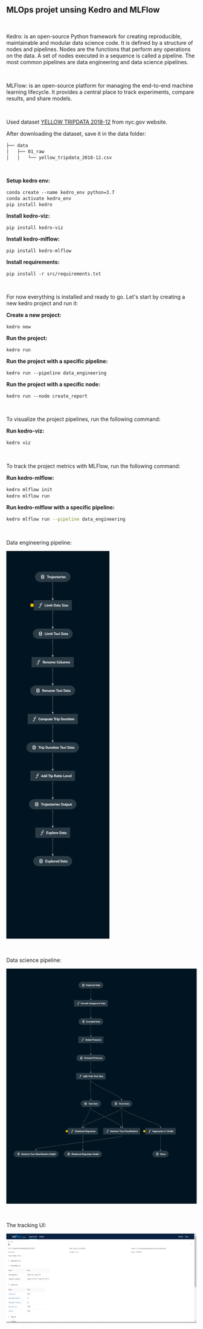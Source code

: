 ## MLOps projet unsing Kedro and MLFlow

<br>

Kedro: is an open-source Python framework for creating reproducible, maintainable
and modular data science code. It is defined by a structure of nodes and pipelines.
Nodes are the functions that perform any operations on the data. A set of nodes
executed in a sequence is called a pipeline. The most common pipelines are data
engineering and data science pipelines.

<br>


MLFlow: is an open-source platform for managing the end-to-end machine learning lifecycle.  It provides a central place to track experiments, compare results, and share models.

<br>

Used dataset [YELLOW TRIPDATA 2018-12](https://www1.nyc.gov/site/tlc/about/tlc-trip-record-data.page) from nyc.gov website.

After downloading the dataset, save it in the data folder:
```
├── data
│   ├── 01_raw
│   │   └── yellow_tripdata_2018-12.csv

```
<br>

**Setup kedro env:**
```
conda create --name kedro_env python=3.7
conda activate kedro_env
pip install kedro
```
**Install kedro-viz:**
```
pip install kedro-viz
```
**Install kedro-mlflow:**
```
pip install kedro-mlflow
```
**Install requirements:**
```
pip install -r src/requirements.txt
```

<br>

For now everything is installed and ready to go. Let's start by creating a new kedro project and run it:

**Create a new project:**
```
kedro new
```

**Run the project:**
```
kedro run
```

**Run the project with a specific pipeline:**
```
kedro run --pipeline data_engineering
```

**Run the project with a specific node:**
```
kedro run --node create_report
```



<br>

To visualize the project pipelines, run the following command:



**Run kedro-viz:**
```bash
kedro viz
```

<br>

To track the project metrics with MLFlow, run the following command:

**Run kedro-mlflow:**
```bash
kedro mlflow init
kedro mlflow run
```

**Run kedro-mlflow with a specific pipeline:**
```bash
kedro mlflow run --pipeline data_engineering
```


<br>

Data engineering pipeline:

![data_engineering_pipeline](kedro-de-pipeline.png)

<br>

Data science pipeline:

![data_engineering_pipeline](kedro-ds-pipeline.png)

<br>

The tracking UI:

![data_engineering_pipeline](mlflow-metrics-tracking.png)